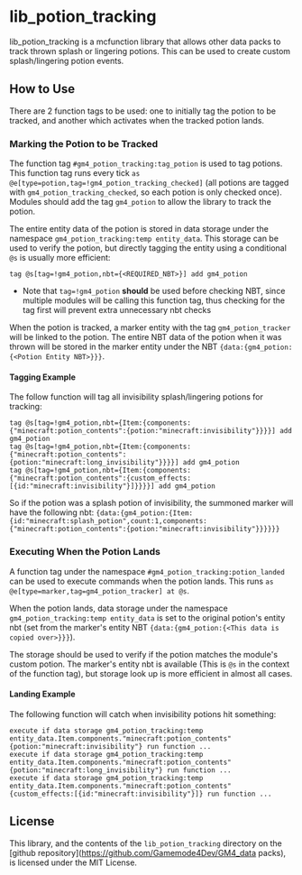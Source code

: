 # lib_potion_tracking
lib_potion_tracking is a mcfunction library that allows other data packs to track thrown splash or lingering potions. This can be used to create custom splash/lingering potion events.

## How to Use
There are 2 function tags to be used: one to initially tag the potion to be tracked, and another which activates when the tracked potion lands.

### Marking the Potion to be Tracked
The function tag `#gm4_potion_tracking:tag_potion` is used to tag potions. This function tag runs every tick `as @e[type=potion,tag=!gm4_potion_tracking_checked]` (all potions are tagged with `gm4_potion_tracking_checked`, so each potion is only checked once). Modules should add the tag `gm4_potion` to allow the library to track the potion.

The entire entity data of the potion is stored in data storage under the namespace `gm4_potion_tracking:temp entity_data`. This storage can be used to verify the potion, but directly tagging the entity using a conditional `@s` is usually more efficient:
```mcfunction
tag @s[tag=!gm4_potion,nbt={<REQUIRED_NBT>}] add gm4_potion
```
- Note that `tag=!gm4_potion` **should** be used before checking NBT, since multiple modules will be calling this function tag, thus checking for the tag first will prevent extra unnecessary nbt checks

When the potion is tracked, a marker entity with the tag `gm4_potion_tracker` will be linked to the potion. The entire NBT data of the potion when it was thrown will be stored in the marker entity under the NBT `{data:{gm4_potion:{<Potion Entity NBT>}}}`.

#### Tagging Example
The follow function will tag all invisibility splash/lingering potions for tracking:
```mcfunction
tag @s[tag=!gm4_potion,nbt={Item:{components:{"minecraft:potion_contents":{potion:"minecraft:invisibility"}}}}] add gm4_potion
tag @s[tag=!gm4_potion,nbt={Item:{components:{"minecraft:potion_contents":{potion:"minecraft:long_invisibility"}}}}] add gm4_potion
tag @s[tag=!gm4_potion,nbt={Item:{components:{"minecraft:potion_contents":{custom_effects:[{id:"minecraft:invisibility"}]}}}}] add gm4_potion
```

So if the potion was a splash potion of invisibility, the summoned marker will have the following nbt: `{data:{gm4_potion:{Item:{id:"minecraft:splash_potion",count:1,components:{"minecraft:potion_contents":{potion:"minecraft:invisibility"}}}}}}`


### Executing When the Potion Lands
A function tag under the namespace `#gm4_potion_tracking:potion_landed` can be used to execute commands when the potion lands. This runs `as @e[type=marker,tag=gm4_potion_tracker] at @s`.

When the potion lands, data storage under the namespace `gm4_potion_tracking:temp entity_data` is set to the original potion's entity nbt (set from the marker's entity NBT `{data:{gm4_potion:{<This data is copied over>}}}`). 

The storage should be used to verify if the potion matches the module's custom potion. The marker's entity nbt is available (This is `@s` in the context of the function tag), but storage look up is more efficient in almost all cases.

#### Landing Example
The following function will catch when invisibility potions hit something:
```mcfunction
execute if data storage gm4_potion_tracking:temp entity_data.Item.components."minecraft:potion_contents"{potion:"minecraft:invisibility"} run function ...
execute if data storage gm4_potion_tracking:temp entity_data.Item.components."minecraft:potion_contents"{potion:"minecraft:long_invisibility"} run function ...
execute if data storage gm4_potion_tracking:temp entity_data.Item.components."minecraft:potion_contents"{custom_effects:[{id:"minecraft:invisibility"}]} run function ...
```

## License
This library, and the contents of the `lib_potion_tracking` directory on the [github repository](https://github.com/Gamemode4Dev/GM4_data packs), is licensed under the MIT License.
